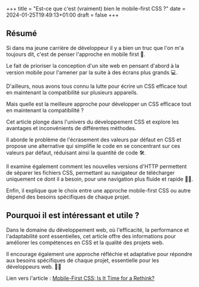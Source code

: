 +++
title = "Est-ce que c'est (vraiment) bien le mobile-first CSS ?"
date = 2024-01-25T19:49:13+01:00
draft = false
+++

## Résumé

Si dans ma jeune carrière de développeur il y a bien un truc que l'on m'a toujours dit, c'est de penser l'approche en mobile first 📱.

Le fait de prioriser la conception d'un site web en pensant d'abord à la version mobile pour l'amener par la suite à des écrans plus grands 💻.

D'ailleurs, nous avons tous connu la lutte pour écrire un CSS efficace tout en maintenant la compatibilité sur plusieurs appareils. 

Mais quelle est la meilleure approche pour développer un CSS efficace tout en maintenant la compatibilité ?

Cet article plonge dans l'univers du développement CSS et explore les avantages et inconvénients de différentes méthodes.

Il aborde le problème de l'écrasement des valeurs par défaut en CSS et propose une alternative qui simplifie le code en se concentrant sur ces valeurs par défaut, réduisant ainsi la quantité de code 🛠️.

Il examine également comment les nouvelles versions d'HTTP permettent de séparer les fichiers CSS, permettant au navigateur de télécharger uniquement ce dont il a besoin, pour une navigation plus fluide et rapide 🚀🌐.

Enfin, il explique que le choix entre une approche mobile-first CSS ou autre dépend des besoins spécifiques de chaque projet.


## Pourquoi il est intéressant et utile ?

Dans le domaine du développement web, où l'efficacité, la performance et l'adaptabilité sont essentielles, cet article offre des informations pour améliorer les compétences en CSS et la qualité des projets web.

Il encourage également une approche réfléchie et adaptative pour répondre aux besoins spécifiques de chaque projet, essentielle pour les développeurs web. 💪🌟


Lien vers l'article : [Mobile-First CSS: Is It Time for a Rethink?](https://alistapart.com/article/mobile-first-css-is-it-time-for-a-rethink/)
